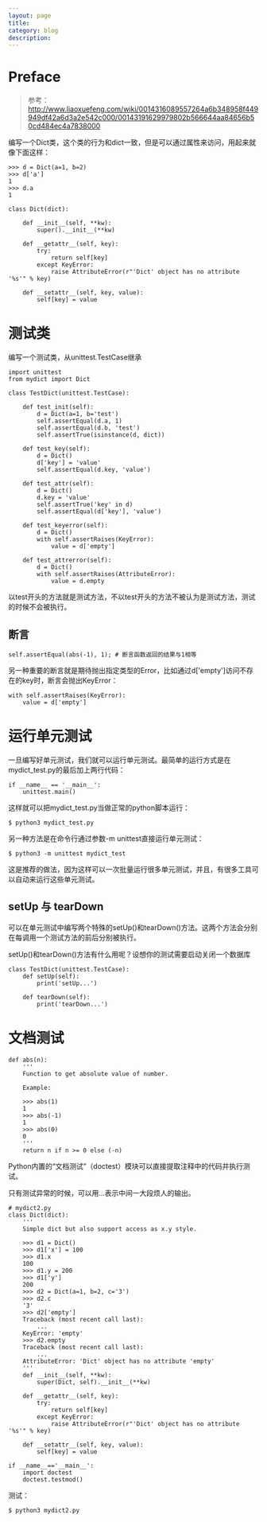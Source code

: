 ```yaml
---
layout: page
title:
category: blog
description:
---
```

# Preface
> 参考：http://www.liaoxuefeng.com/wiki/0014316089557264a6b348958f449949df42a6d3a2e542c000/00143191629979802b566644aa84656b50cd484ec4a7838000

编写一个Dict类，这个类的行为和dict一致，但是可以通过属性来访问，用起来就像下面这样：

	>>> d = Dict(a=1, b=2)
	>>> d['a']
	1
	>>> d.a
	1

	class Dict(dict):

		def __init__(self, **kw):
			super().__init__(**kw)

		def __getattr__(self, key):
			try:
				return self[key]
			except KeyError:
				raise AttributeError(r"'Dict' object has no attribute '%s'" % key)

		def __setattr__(self, key, value):
			self[key] = value

# 测试类
编写一个测试类，从unittest.TestCase继承

	import unittest
	from mydict import Dict

	class TestDict(unittest.TestCase):

		def test_init(self):
			d = Dict(a=1, b='test')
			self.assertEqual(d.a, 1)
			self.assertEqual(d.b, 'test')
			self.assertTrue(isinstance(d, dict))

		def test_key(self):
			d = Dict()
			d['key'] = 'value'
			self.assertEqual(d.key, 'value')

		def test_attr(self):
			d = Dict()
			d.key = 'value'
			self.assertTrue('key' in d)
			self.assertEqual(d['key'], 'value')

		def test_keyerror(self):
			d = Dict()
			with self.assertRaises(KeyError):
				value = d['empty']

		def test_attrerror(self):
			d = Dict()
			with self.assertRaises(AttributeError):
				value = d.empty

以test开头的方法就是测试方法，不以test开头的方法不被认为是测试方法，测试的时候不会被执行。

## 断言

	self.assertEqual(abs(-1), 1); # 断言函数返回的结果与1相等

另一种重要的断言就是期待抛出指定类型的Error，比如通过d['empty']访问不存在的key时，断言会抛出KeyError：

	with self.assertRaises(KeyError):
		value = d['empty']

# 运行单元测试
一旦编写好单元测试，我们就可以运行单元测试。最简单的运行方式是在mydict_test.py的最后加上两行代码：

	if __name__ == '__main__':
		unittest.main()

这样就可以把mydict_test.py当做正常的python脚本运行：

	$ python3 mydict_test.py

另一种方法是在命令行通过参数-m unittest直接运行单元测试：

	$ python3 -m unittest mydict_test

这是推荐的做法，因为这样可以一次批量运行很多单元测试，并且，有很多工具可以自动来运行这些单元测试。

## setUp 与 tearDown
可以在单元测试中编写两个特殊的setUp()和tearDown()方法。这两个方法会分别在每调用一个测试方法的前后分别被执行。

setUp()和tearDown()方法有什么用呢？设想你的测试需要启动关闭一个数据库

	class TestDict(unittest.TestCase):
		def setUp(self):
			print('setUp...')

		def tearDown(self):
			print('tearDown...')

# 文档测试

	def abs(n):
		'''
		Function to get absolute value of number.

		Example:

		>>> abs(1)
		1
		>>> abs(-1)
		1
		>>> abs(0)
		0
		'''
		return n if n >= 0 else (-n)

Python内置的“文档测试”（doctest）模块可以直接提取注释中的代码并执行测试。

只有测试异常的时候，可以用...表示中间一大段烦人的输出。

	# mydict2.py
	class Dict(dict):
		'''
		Simple dict but also support access as x.y style.

		>>> d1 = Dict()
		>>> d1['x'] = 100
		>>> d1.x
		100
		>>> d1.y = 200
		>>> d1['y']
		200
		>>> d2 = Dict(a=1, b=2, c='3')
		>>> d2.c
		'3'
		>>> d2['empty']
		Traceback (most recent call last):
			...
		KeyError: 'empty'
		>>> d2.empty
		Traceback (most recent call last):
			...
		AttributeError: 'Dict' object has no attribute 'empty'
		'''
		def __init__(self, **kw):
			super(Dict, self).__init__(**kw)

		def __getattr__(self, key):
			try:
				return self[key]
			except KeyError:
				raise AttributeError(r"'Dict' object has no attribute '%s'" % key)

		def __setattr__(self, key, value):
			self[key] = value

	if __name__=='__main__':
		import doctest
		doctest.testmod()

测试：

	$ python3 mydict2.py

